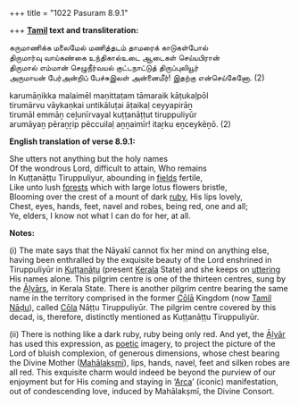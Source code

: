 +++
title = "1022 Pasuram 8.9.1"

+++
**[Tamil](/definition/tamil#history "show Tamil definitions") text and transliteration:**

கருமாணிக்க மலைமேல் மணித்தடம் தாமரைக் காடுகள்போல்  
திருமார்வு வாய்கண்கை உந்திகால்உடை ஆடைகள் செய்யபிரான்  
திருமால் எம்மான் செழுநீர்வயல் குட்டநாட்டுத் திருப்புலியூர்  
அருமாயன் பேர்அன்றிப் பேச்சுஇலள் அன்னைமீர்! இதற்கு என்செய்கேனோ. (2)

karumāṇikka malaimēl maṇittaṭam tāmaraik kāṭukaḷpōl  
tirumārvu vāykaṇkai untikāluṭai āṭaikaḷ ceyyapirāṉ  
tirumāl emmāṉ ceḻunīrvayal kuṭṭanāṭṭut tiruppuliyūr  
arumāyaṉ pēraṉṟip pēccuilaḷ aṉṉaimīr! itaṟku eṉceykēṉō. (2)

**English translation of verse 8.9.1:**

She utters not anything but the holy names  
Of the wondrous Lord, difficult to attain, Who remains  
In Kuṭṭanāṭṭu Tiruppuliyur, abounding in [fields](/definition/field#history "show fields definitions") fertile,  
Like unto lush [forests](/definition/forest#history "show forests definitions") which with large lotus flowers bristle,  
Blooming over the crest of a mount of dark [ruby](/definition/ruby#history "show ruby definitions"), His lips lovely,  
Chest, eyes, hands, feet, navel and robes, being red, one and all;  
Ye, elders, I know not what I can do for her, at all.

**Notes:**

\(i\) The mate says that the Nāyakī cannot fix her mind on anything else, having been enthralled by the exquisite beauty of the Lord enshrined in Tiruppuliyūr in [Kuṭṭanāṭu](/definition/kuttanatu#vaishnavism "show Kuṭṭanāṭu definitions") (present [Kerala](/definition/kerala#history "show Kerala definitions") State) and she keeps on [uttering](/definition/uttering#history "show uttering definitions") His names alone. This pilgrim centre is one of the thirteen centres, sung by the [Āḻvārs](/definition/aḻvar#vaishnavism "show Āḻvārs definitions"), in Kerala State. There is another pilgrim centre bearing the same name in the territory comprised in the former [Cōlā](/definition/cola#history "show Cōlā definitions") Kingdom (now [Tamil Nāḍu](/definition/tamilnadu#history "show Tamil Nāḍu definitions")), called [Cōla](/definition/cola#history "show Cōla definitions") Nāṭṭu Tiruppuliyūr. The pilgrim centre covered by this decad, is, therefore, distinctly mentioned as Kuṭṭanāṭṭu Tiruppuliyūr.

\(ii\) There is nothing like a dark ruby, ruby being only red. And yet, the [Āḻvār](/definition/aḻvar#vaishnavism "show Āḻvār definitions") has used this expression, as [poetic](/definition/poetry#history "show poetic definitions") imagery, to project the picture of the Lord of bluish complexion, of generous dimensions, whose chest bearing the Divine Mother ([Mahālakṣmī](/definition/mahalakshmi#vaishnavism "show Mahālakṣmī definitions")), lips, hands, navel, feet and silken robes are all red. This exquisite charm would indeed be beyond the purview of our enjoyment but for His coming and staying in ‘[Arca](/definition/arca#history "show Arca definitions")’ (iconic) manifestation, out of condescending love, induced by Mahālakṣmī, the Divine Consort.


